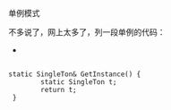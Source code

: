 单例模式



不多说了，网上太多了，列一段单例的代码：

- 

```

static SingleTon& GetInstance() {
        static SingleTon t;
        return t;
 }
```